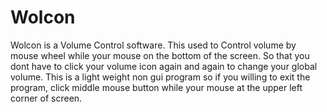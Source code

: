 # Wolcon
Wolcon is a Volume Control software. This used to Control volume by mouse wheel while your 
mouse on the bottom of the screen. So that you dont have to click your volume icon
again and again to change your global volume. This is a light weight non gui program
so if you willing to exit the program, click middle mouse button while your mouse
at the upper left corner of screen.
